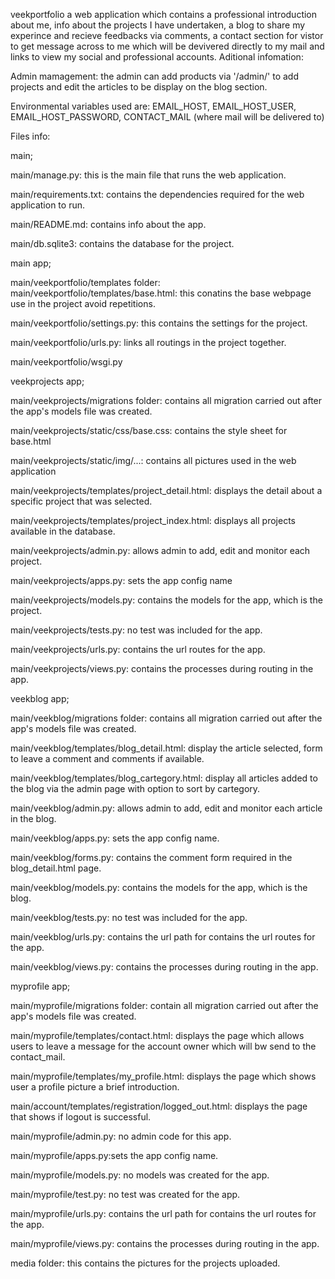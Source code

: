 veekportfolio a web application which contains a professional introduction about me,
info about the projects I have undertaken, a blog to share my experince and recieve 
feedbacks via comments, a contact section for vistor to get message across to me which
will be devivered directly to my mail and links to view my social and professional 
accounts. 
Aditional infomation: 

Admin mamagement: the admin can add products via '/admin/' to add projects and edit the
articles to be display on the blog section.

Environmental variables used are:
EMAIL_HOST,
EMAIL_HOST_USER,
EMAIL_HOST_PASSWORD,
CONTACT_MAIL (where mail will be delivered to)

Files info: 

main;

main/manage.py: this is the main file that runs the web application. 

main/requirements.txt: contains the dependencies required for the web application to
run. 

main/README.md: contains info about the app.

main/db.sqlite3: contains the database for the project.

main app;

main/veekportfolio/templates folder:
main/veekportfolio/templates/base.html: this conatins the base webpage use in the 
project avoid repetitions.

main/veekportfolio/settings.py: this contains the settings for the project.


main/veekportfolio/urls.py: links all routings in the project together.

main/veekportfolio/wsgi.py

veekprojects app;

main/veekprojects/migrations folder: contains all migration carried out after the app's 
models file was created.

main/veekprojects/static/css/base.css: contains the style sheet for base.html

main/veekprojects/static/img/...: contains all pictures used in the web application

main/veekprojects/templates/project_detail.html: displays the detail about a 
specific project that was selected.

main/veekprojects/templates/project_index.html: displays all projects available in the
database.

main/veekprojects/admin.py: allows admin to add, edit and monitor each project.

main/veekprojects/apps.py: sets the app config name

main/veekprojects/models.py: contains the models for the app, which is the project.

main/veekprojects/tests.py: no test was included for the app.

main/veekprojects/urls.py: contains the url routes for the app.

main/veekprojects/views.py: contains the processes during routing in the app.

veekblog app;

main/veekblog/migrations folder: contains all migration carried out after the app's 
models file was created.

main/veekblog/templates/blog_detail.html: display the article selected, form to leave a
comment and comments if available.

main/veekblog/templates/blog_cartegory.html: display all articles added to the blog via 
the admin page with option to sort by cartegory.

main/veekblog/admin.py: allows admin to add, edit and monitor each article in the blog.

main/veekblog/apps.py: sets the app config name.

main/veekblog/forms.py: contains the comment form required in the blog_detail.html page.

main/veekblog/models.py: contains the models for the app, which is the blog.

main/veekblog/tests.py: no test was included for the app.

main/veekblog/urls.py: contains the url path for contains the url routes for the app.

main/veekblog/views.py: contains the processes during routing in the app.

myprofile app;

main/myprofile/migrations folder: contain all migration carried out after the app's 
models file was created.

main/myprofile/templates/contact.html: displays the page which allows users to leave a
message for the account owner which will bw send to the contact_mail.

main/myprofile/templates/my_profile.html: displays the page which shows user a profile 
picture a brief introduction.

main/account/templates/registration/logged_out.html: displays the page that shows if
logout is successful.

main/myprofile/admin.py: no admin code for this app.

main/myprofile/apps.py:sets the app config name.

main/myprofile/models.py: no models was created for the app.

main/myprofile/test.py: no test was created for the app.

main/myprofile/urls.py: contains the url path for contains the url routes for the app.

main/myprofile/views.py: contains the processes during routing in the app.

media folder: this contains the pictures for the projects uploaded.
